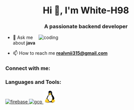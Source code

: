 <h1 align="center">Hi 👋, I'm White-H98</h1>
<h3 align="center">A passionate backend developer</h3>
<img align="right" alt="coding" width="400" scr="https://i.redd.it/if-larry-and-lawrie-had-their-own-pin-sets-v0-a7v3echuarad1.jpg?width=1280&format=pjpg&auto=webp&s=686c9f058f113c9cdd4d969eee9555434c8abb99">

- 💬 Ask me about **java**

- 📫 How to reach me **realvnii315@gmail.com**

<h3 align="left">Connect with me:</h3>
<p align="left">
</p>

<h3 align="left">Languages and Tools:</h3>
<p align="left"> <a href="https://firebase.google.com/" target="_blank" rel="noreferrer"> <img src="https://www.vectorlogo.zone/logos/firebase/firebase-icon.svg" alt="firebase" width="40" height="40"/> </a> <a href="https://cloud.google.com" target="_blank" rel="noreferrer"> <img src="https://www.vectorlogo.zone/logos/google_cloud/google_cloud-icon.svg" alt="gcp" width="40" height="40"/> </a> <a href="https://www.linux.org/" target="_blank" rel="noreferrer"> <img src="https://raw.githubusercontent.com/devicons/devicon/master/icons/linux/linux-original.svg" alt="linux" width="40" height="40"/> </a> </p>


